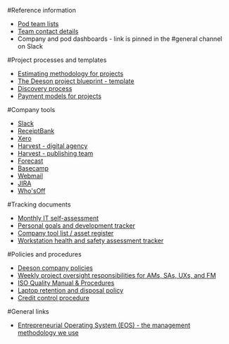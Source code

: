 #Reference information

- [Pod team lists](https://docs.google.com/document/d/1g6r1k6JgFNe_4NvvZfSa4ROONzUNWWGMedb-gBHQkkk/edit#heading=h.bwbcgo8uj5ew)
- [Team contact details](https://deeson-agency.slack.com/team)
- Company and pod dashboards - link is pinned in the #general channel on Slack

#Project processes and templates

- [Estimating methodology for projects](https://docs.google.com/document/d/115Pup6P7hL1tMS6K4cSX_ewzWom96Eb3dtmrOlR3alw/edit)
- [The Deeson project blueprint - template](https://docs.google.com/document/d/1fqNkhTgEo6OZj8ewQAioTqbjDWq61cxRIN3FjDsQvMg/edit)
- [Discovery process](https://docs.google.com/document/d/1ugutCc-e7LvaPNYw3X7T2pEwz2KulCzc2TWGpa-5mAw/edit#heading=h.dglinb4whg2q)
- [Payment models for projects](https://docs.google.com/document/d/1Bti69GzVe_mk0MCRn5w_lLpzhks_HyLZvarxIT1fqbo/edit)

#Company tools

- [Slack](https://deeson-agency.slack.com/messages)
- [ReceiptBank](https://app.receipt-bank.com/login)
- [Xero](https://www.xero.com/uk/)
- [Harvest - digital agency](https://deesonemedia.harvestapp.com/overview)
- [Harvest - publishing team](https://deesonpublishing.harvestapp.com/time)
- [Forecast](https://forecastapp.com/89482/schedule/team)
- [Basecamp](https://basecamp.com/1992881/)
- [Webmail](https://apps.rackspace.com/index.php)
- [JIRA](https://deeson.atlassian.net/login)
- [Who'sOff](http://www.whosoff.com)

#Tracking documents

- [Monthly IT self-assessment](https://docs.google.com/spreadsheets/d/1ZBjz9jYl5sqNLzsO4WJjST_r5g-La7UZ8XI2UG8Umf0/edit#gid=0) 
- [Personal goals and development tracker](https://docs.google.com/a/deeson.co.uk/spreadsheets/d/1PtX_sRt82f5j_gSzV7I3T1YKmS62AKwvxUz2mfuCquc/edit)
- [Company tool list / asset register](https://docs.google.com/spreadsheets/d/1jOTBKmHVrgcQGbvAVt8ta7c1UtK7pZeAhwgr6auuCfo/edit#gid=0)
- [Workstation health and safety assessment tracker](https://docs.google.com/spreadsheets/d/18eoDaLypltd8A2Dt177XMn0RZe-LhqxV3-a-nGUcaXE/edit#gid=0&vpid=A1)

#Policies and procedures

- [Deeson company policies](https://docs.google.com/document/d/1rGy0i56tOjmohsM8lfkFboq1F4Wyi0jkwyL6VHr3Q0M/edit)
- [Weekly project oversight responsibilities for AMs, SAs, UXs, and FM](https://docs.google.com/document/d/1GXm6aV3zOa172EgbzPVTT3wbxAbNXhsz9Y-n322-RwY/edit) 
- [ISO Quality Manual & Procedures](https://drive.google.com/a/deeson.co.uk/folderview?id=0B0GQKUgEHXldYXY1d01ha1VaRkU&usp=sharing)
- [Laptop retention and disposal policy](https://docs.google.com/document/d/1yMDWQCJDbgxQkSu9sMvPsBLjeOTDxKGOYhNrbnUQe3M/edit) 
- [Credit control procedure](https://docs.google.com/document/d/1ZWoGo36sHdvDMckzwpH-sMzH-Flh8JbqMo7mE1YnG_o/edit?ts=57398cf2)

#General links

- [Entrepreneurial Operating System (EOS) - the management methodology we use](https://www.eosworldwide.com/what-is-eos#axzz3oWe4j66A)



